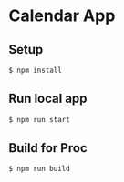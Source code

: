 # Calendar App

## Setup

```sh
$ npm install
```

## Run local app

```sh
$ npm run start
```

## Build for Proc

```sh
$ npm run build
```
